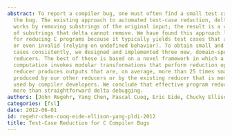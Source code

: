 ```yaml
---
abstract: To report a compiler bug, one must often find a small test case that triggers
  the bug. The existing approach to automated test-case reduction, delta debugging,
  works by removing substrings of the original input; the result is a concatenation
  of substrings that delta cannot remove. We have found this approach less than ideal
  for reducing C programs because it typically yields test cases that are too large
  or even invalid (relying on undefined behavior). To obtain small and valid test
  cases consistently, we designed and implemented three new, domain-specific test-case
  reducers. The best of these is based on a novel framework in which a generic fixpoint
  computation invokes modular transformations that perform reduction operations. This
  reducer produces outputs that are, on average, more than 25 times smaller than those
  produced by our other reducers or by the existing reducer that is most commonly
  used by compiler developers. We conclude that effective program reduction requires
  more than straightforward delta debugging.
authors: [John Regehr, Yang Chen, Pascal Cuoq, Eric Eide, Chucky Ellison, Xuejun Yang]
categories: [fsl]
date: 2012-06-01
id: regehr-chen-cuoq-eide-ellison-yang-pldi-2012
title: Test-Case Reduction for C Compiler Bugs
---
```

